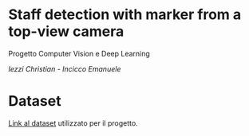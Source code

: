 ﻿# Staff detection with marker from a top-view camera

Progetto Computer Vision e Deep Learning

*Iezzi Christian - Incicco Emanuele*


# Dataset

[Link al dataset](https://drive.google.com/drive/folders/1AqvxN-L8VbN1m6d1fjdI6k--SoFtIOOr) utilizzato per il progetto.

